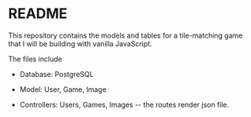 # README

This repository contains the models and tables for a tile-matching game that I will be building with vanilla JavaScript.

The files include


* Database: PostgreSQL

* Model: User, Game, Image

* Controllers: Users, Games, Images -- the routes render json file.


